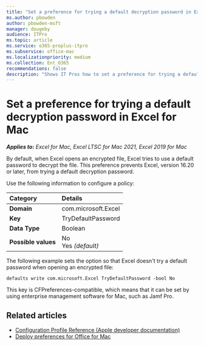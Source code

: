 ```yaml
---
title: "Set a preference for trying a default decryption password in Excel for Mac"
ms.author: pbowden
author: pbowden-msft
manager: dougeby
audience: ITPro
ms.topic: article
ms.service: o365-proplus-itpro
ms.subservice: office-mac
ms.localizationpriority: medium
ms.collection: Ent_O365
recommendations: false
description: "Shows IT Pros how to set a preference for trying a default decryption password in Excel for Mac"
---
```


# Set a preference for trying a default decryption password in Excel for Mac

***Applies to:*** *Excel for Mac, Excel LTSC for Mac 2021, Excel 2019 for Mac*

By default, when Excel opens an encrypted file, Excel tries to use a default password to decrypt the file. This preference prevents Excel, version 16.20 or later, from trying a default decryption password.

Use the following information to configure a policy:

|Category|Details|
|:-----|:-----|
|**Domain** <br/> | com.microsoft.Excel  <br/> |
|**Key** <br/> |TryDefaultPassword  <br/> |
|**Data Type** <br/> |Boolean  <br/> |
|**Possible values** <br/> |No   <br/> Yes  *(default)* <br/> |

The following example sets the option so that Excel doesn't try a default password when opening an encrypted file:

```console
defaults write com.microsoft.Excel TryDefaultPassword -bool No
```

This key is CFPreferences-compatible, which means that it can be set by using enterprise management software for Mac, such as Jamf Pro.

## Related articles

- [Configuration Profile Reference (Apple developer documentation)](https://developer.apple.com/business/documentation/Configuration-Profile-Reference.pdf)
- [Deploy preferences for Office for Mac](deploy-preferences-for-office-for-mac.md)

